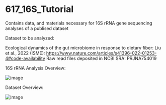 # 617_16S_Tutorial

Contains data, and materials necessary for 16S rRNA gene sequencing analyses of a publised dataset


Dataset to be analyzed: 

Ecological dynamics of the gut microbiome in response to dietary fiber: Liu et al., 2022 (ISME): https://www.nature.com/articles/s41396-022-01253-4#code-availability
Raw read files deposited in NCBI SRA: PRJNA754019


16S rRNA Analysis Overview: 

![image](https://github.com/user-attachments/assets/2971fe51-d085-4bae-8966-9ce372b88bcf)


Dataset Overview: 

![image](https://github.com/user-attachments/assets/22a4868b-710d-4069-99b9-637b9acbe6c1)

